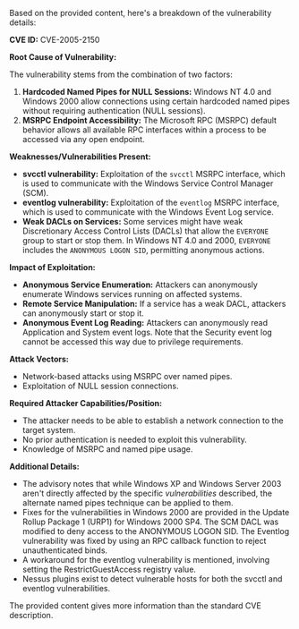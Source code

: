 Based on the provided content, here's a breakdown of the vulnerability details:

**CVE ID:** CVE-2005-2150

**Root Cause of Vulnerability:**

The vulnerability stems from the combination of two factors:

1.  **Hardcoded Named Pipes for NULL Sessions:** Windows NT 4.0 and Windows 2000 allow connections using certain hardcoded named pipes without requiring authentication (NULL sessions).
2.  **MSRPC Endpoint Accessibility:** The Microsoft RPC (MSRPC) default behavior allows all available RPC interfaces within a process to be accessed via any open endpoint.

**Weaknesses/Vulnerabilities Present:**

*   **svcctl vulnerability:** Exploitation of the `svcctl` MSRPC interface, which is used to communicate with the Windows Service Control Manager (SCM).
*   **eventlog vulnerability:** Exploitation of the `eventlog` MSRPC interface, which is used to communicate with the Windows Event Log service.
*   **Weak DACLs on Services:**  Some services might have weak Discretionary Access Control Lists (DACLs) that allow the `EVERYONE` group to start or stop them. In Windows NT 4.0 and 2000, `EVERYONE` includes the `ANONYMOUS LOGON SID`, permitting anonymous actions.

**Impact of Exploitation:**

*   **Anonymous Service Enumeration:** Attackers can anonymously enumerate Windows services running on affected systems.
*   **Remote Service Manipulation:**  If a service has a weak DACL, attackers can anonymously start or stop it.
*   **Anonymous Event Log Reading:** Attackers can anonymously read Application and System event logs. Note that the Security event log cannot be accessed this way due to privilege requirements.

**Attack Vectors:**

*   Network-based attacks using MSRPC over named pipes.
*   Exploitation of NULL session connections.

**Required Attacker Capabilities/Position:**

*   The attacker needs to be able to establish a network connection to the target system.
*   No prior authentication is needed to exploit this vulnerability.
*  Knowledge of MSRPC and named pipe usage.

**Additional Details:**

*   The advisory notes that while Windows XP and Windows Server 2003 aren't directly affected by the specific *vulnerabilities* described, the alternate named pipes technique can be applied to them.
*   Fixes for the vulnerabilities in Windows 2000 are provided in the Update Rollup Package 1 (URP1) for Windows 2000 SP4. The SCM DACL was modified to deny access to the ANONYMOUS LOGON SID. The Eventlog vulnerability was fixed by using an RPC callback function to reject unauthenticated binds.
*   A workaround for the eventlog vulnerability is mentioned, involving setting the RestrictGuestAccess registry value.
*   Nessus plugins exist to detect vulnerable hosts for both the svcctl and eventlog vulnerabilities.

The provided content gives more information than the standard CVE description.
